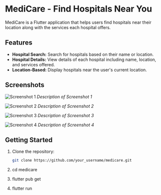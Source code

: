 # MediCare - Find Hospitals Near You

MediCare is a Flutter application that helps users find hospitals near their location along with the services each hospital offers.

## Features

- **Hospital Search:** Search for hospitals based on their name or location.
- **Hospital Details:** View details of each hospital including name, location, and services offered.
- **Location-Based:** Display hospitals near the user's current location.

## Screenshots

![Screenshot 1](./assets/images/image1.jpg)
*Description of Screenshot 1*

![Screenshot 2](./assets/images/image2.jpg)
*Description of Screenshot 2*

![Screenshot 3](./assets/images/image3.jpg)
*Description of Screenshot 3*

![Screenshot 4](./assets/images/image4.jpg)
*Description of Screenshot 4*

## Getting Started

1. Clone the repository:

   ```bash
   git clone https://github.com/your_username/medicare.git
2. cd medicare
3. flutter pub get
4. flutter run

